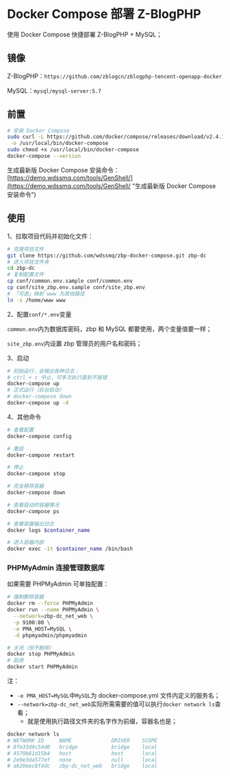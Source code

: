 # Docker Compose 部署 Z-BlogPHP

使用 Docker Compose 快捷部署 Z-BlogPHP + MySQL；

## 镜像

Z-BlogPHP：`https://github.com/zblogcn/zblogphp-tencent-openapp-docker`

MySQL：`mysql/mysql-server:5.7`

## 前置

```bash
# 安装 Docker Compose
sudo curl -L https://github.com/docker/compose/releases/download/v2.4.1/docker-compose-`uname -s`-`uname -m` \
 -o /usr/local/bin/docker-compose
sudo chmod +x /usr/local/bin/docker-compose
docker-compose --version
```

生成最新版 Docker Compose 安装命令：[https://demo.wdssmq.com/tools/GenShell/](https://demo.wdssmq.com/tools/GenShell/ "生成最新版 Docker Compose 安装命令")

## 使用

1、拉取项目代码并初始化文件：

```bash
# 克隆项目文件
git clone https://github.com/wdssmq/zbp-docker-compose.git zbp-dc
# 进入项目文件夹
cd zbp-dc
# 复制配置文件
cp conf/common.env.sample conf/common.env
cp conf/site_zbp.env.sample conf/site_zbp.env
# 「可选」映射 www 为其他路径
ln -s /home/www www
```

2、配置`conf/*.env`变量

`common.env`内为数据库密码，zbp 和 MySQL 都要使用，两个变量值要一样；

`site_zbp.env`内设置 zbp 管理员的用户名和密码；

3、启动

```bash
# 初始运行，会输出各种日志；
# ctrl + c 中止，可多次执行直到不报错
docker-compose up
# 正式运行（后台启动）
# docker-compose down
docker-compose up -d
```

4、其他命令

```bash
# 查看配置
docker-compose config

# 重启
docker-compose restart

# 停止
docker-compose stop

# 完全移除容器
docker-compose down

# 查看启动的容器情况
docker-compose ps

# 查看容器输出日志
docker logs $container_name

# 进入容器内部
docker exec -it $container_name /bin/bash
```

### PHPMyAdmin 连接管理数据库

如果需要 PHPMyAdmin 可单独配置：

```bash
# 强制删除容器
docker rm --force PHPMyAdmin
docker run --name PHPMyAdmin \
  --network=zbp-dc_net_web \
  -p 9100:80 \
  -e PMA_HOST=MySQL \
  -d phpmyadmin/phpmyadmin

# 关闭（但不删除）
docker stop PHPMyAdmin
# 启用
docker start PHPMyAdmin
```

注：

- `-e PMA_HOST=MySQL`中`MySQL`为 docker-compose.yml 文件内定义的服务名；
- `--network=zbp-dc_net_web`实际所需需要的值可以执行`docker network ls`查看；
  - 就是使用执行路径文件夹的名字作为前缀，容器名也是；

```bash
docker network ls
# NETWORK ID     NAME             DRIVER    SCOPE
# 8fe33d9c54d0   bridge           bridge    local
# 4579b81d15b4   host             host      local
# 2e9e3da577ef   none             null      local
# a620eec8f4dc   zbp-dc_net_web   bridge    local
```
